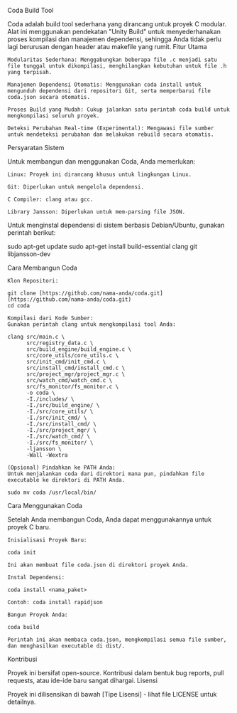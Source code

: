 Coda Build Tool

Coda adalah build tool sederhana yang dirancang untuk proyek C modular. Alat ini menggunakan pendekatan "Unity Build" untuk menyederhanakan proses kompilasi dan manajemen dependensi, sehingga Anda tidak perlu lagi berurusan dengan header atau makefile yang rumit.
Fitur Utama

    Modularitas Sederhana: Menggabungkan beberapa file .c menjadi satu file tunggal untuk dikompilasi, menghilangkan kebutuhan untuk file .h yang terpisah.

    Manajemen Dependensi Otomatis: Menggunakan coda install untuk mengunduh dependensi dari repositori Git, serta memperbarui file coda.json secara otomatis.

    Proses Build yang Mudah: Cukup jalankan satu perintah coda build untuk mengkompilasi seluruh proyek.

    Deteksi Perubahan Real-time (Experimental): Mengawasi file sumber untuk mendeteksi perubahan dan melakukan rebuild secara otomatis.

Persyaratan Sistem

Untuk membangun dan menggunakan Coda, Anda memerlukan:

    Linux: Proyek ini dirancang khusus untuk lingkungan Linux.

    Git: Diperlukan untuk mengelola dependensi.

    C Compiler: clang atau gcc.

    Library Jansson: Diperlukan untuk mem-parsing file JSON.

Untuk menginstal dependensi di sistem berbasis Debian/Ubuntu, gunakan perintah berikut:

sudo apt-get update
sudo apt-get install build-essential clang git libjansson-dev

Cara Membangun Coda

    Klon Repositori:

    git clone [https://github.com/nama-anda/coda.git](https://github.com/nama-anda/coda.git)
    cd coda

    Kompilasi dari Kode Sumber:
    Gunakan perintah clang untuk mengkompilasi tool Anda:

    clang src/main.c \
          src/registry_data.c \
          src/build_engine/build_engine.c \
          src/core_utils/core_utils.c \
          src/init_cmd/init_cmd.c \
          src/install_cmd/install_cmd.c \
          src/project_mgr/project_mgr.c \
          src/watch_cmd/watch_cmd.c \
          src/fs_monitor/fs_monitor.c \
          -o coda \
          -I./includes/ \
          -I./src/build_engine/ \
          -I./src/core_utils/ \
          -I./src/init_cmd/ \
          -I./src/install_cmd/ \
          -I./src/project_mgr/ \
          -I./src/watch_cmd/ \
          -I./src/fs_monitor/ \
          -ljansson \
          -Wall -Wextra

    (Opsional) Pindahkan ke PATH Anda:
    Untuk menjalankan coda dari direktori mana pun, pindahkan file executable ke direktori di PATH Anda.

    sudo mv coda /usr/local/bin/

Cara Menggunakan Coda

Setelah Anda membangun Coda, Anda dapat menggunakannya untuk proyek C baru.

    Inisialisasi Proyek Baru:

    coda init

    Ini akan membuat file coda.json di direktori proyek Anda.

    Instal Dependensi:

    coda install <nama_paket>

    Contoh: coda install rapidjson

    Bangun Proyek Anda:

    coda build

    Perintah ini akan membaca coda.json, mengkompilasi semua file sumber, dan menghasilkan executable di dist/.

Kontribusi

Proyek ini bersifat open-source. Kontribusi dalam bentuk bug reports, pull requests, atau ide-ide baru sangat dihargai.
Lisensi

Proyek ini dilisensikan di bawah [Tipe Lisensi] - lihat file LICENSE untuk detailnya.